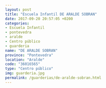 ```yaml
---
layout: post
title: "Escuela Infantil DE ARALDE SOBRAN"
date: 2017-09-20 20:57:05 +0200
categories:
- Escuela Infantil
- pontevedra
- aralde
- Centro público
- guarderia
name: "DE ARALDE SOBRAN"
province: "Pontevedra"
location: "Aralde"
code: "36016565"
type: "Centro público"
img: guarderia.jpg
permalink: /guarderias/de-aralde-sobran.html
---
```

